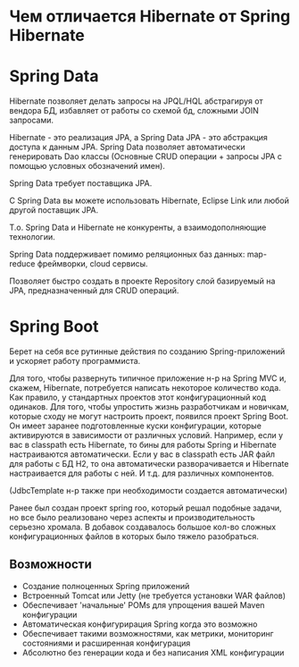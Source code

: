 # Чем отличается Hibernate от Spring Hibernate

# Spring Data

Hibernate позволяет делать запросы на JPQL/HQL абстрагируя от вендора БД, избавляет от работы со схемой бд, сложными JOIN запросами.

Hibernate - это реализация JPA, а Spring Data JPA - это абстракция доступа к данным JPA. Spring Data позволяет автоматически генерировать Dao классы (Основные CRUD операции + запросы JPA c помощью условных обозначений имен).

Spring Data требует поставщика JPA.

С Spring Data вы можете использовать Hibernate, Eclipse Link или любой другой поставщик JPA.

Т.о. Spring Data и Hibernate не конкуренты, а взаимодополняющие технологии. 

Spring Data поддерживает помимо реляционных баз данных: map-reduce фреймворки, cloud сервисы.

Позволяет быстро создать в проекте Repository слой базируемый на JPA, предназначенный для CRUD операций.

# Spring Boot

Берет на себя все рутинные действия по созданию Spring-приложений и ускоряет работу программиста.

Для того, чтобы развернуть типичное приложение н-р на Spring MVC и, скажем, Hibernate, потребуется написать некоторое количество кода. Как правило, у стандартных проектов этот конфигурационный код одинаков. Для того, чтобы упростить жизнь разработчикам и новичкам, которые сходу не могут настроить проект, появился проект Spring Boot. Он имеет заранее подготовленные куски конфигурации, которые активируются в зависимости от различных условий. Например, если у вас в classpath есть Hibernate, то бины для работы Spring и Hibernate настраиваются автоматически. Если у вас в classpath есть JAR файл для работы с БД H2, то она автоматически разворачивается и Hibernate настраивается для работы c ней. И т.д. для различных компонентов.

(JdbcTemplate н-р также при необходимости создается автоматически)

Ранее был создан проект spring roo, который решал подобные задачи, но все было реализовано через аспекты и производительность серьезно хромала.
В добавок создавалось большое кол-во сложных конфигурационных файлов в которых было тяжело разобраться.

## Возможности

* Создание полноценных Spring приложений
* Встроенный Tomcat или Jetty (не требуется установки WAR файлов)
* Обеспечивает 'начальные' POMs для упрощения вашей Maven конфигурации
* Автоматическая конфигурирация Spring когда это возможно
* Обеспечивает такими возможностями, как метрики, мониторинг состояниями и расширенная конфигурация
* Абсолютно без генерации кода и без написания XML конфигурации